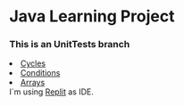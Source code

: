 <head>
  <h1>Java Learning Project</h1>
  <div><h3>This is an UnitTests branch</h3></div>
  </head>
 <body>
  <li> <a href="https://github.com/shatcung/javaLearn/tree/Cycles">Cycles</a></li>
  <li> <a href="https://github.com/shatcung/javaLearn/tree/Conditions">Conditions</a></li>
  <li> <a href="https://github.com/shatcung/javaLearn/tree/Arrays_branch">Arrays</a></li>
  I`m using <a href="https://replit.com/~">Replit</a> as IDE.

